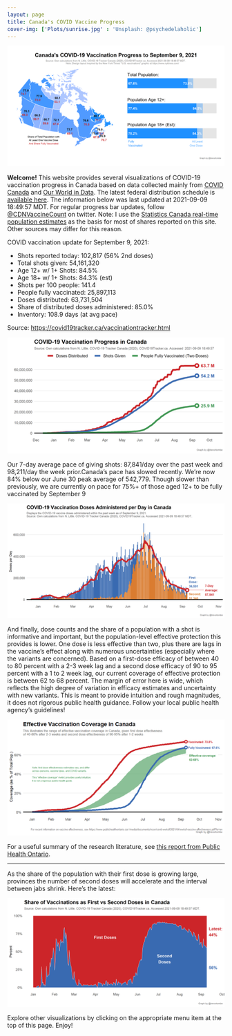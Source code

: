 ```yaml
---
layout: page
title: Canada's COVID Vaccine Progress
cover-img: ['Plots/sunrise.jpg' : 'Unsplash: @psychedelaholic']
---
```

![](Plots/plot_main2.png)

**Welcome!** This website provides several visualizations of COVID-19
vaccination progress in Canada based on data collected mainly from
[COVID Canada](https://covid19tracker.ca/vaccinationtracker.html) and
[Our World in Data](https://ourworldindata.org/covid-vaccinations). The
latest federal distribution schedule is [available
here](https://www.canada.ca/en/public-health/services/diseases/2019-novel-coronavirus-infection/prevention-risks/covid-19-vaccine-treatment/vaccine-rollout.html).
The information below was last updated at 2021-09-09 18:49:57 MDT. For
regular progress bar updates, follow
<a href="https://twitter.com/CDNVaccineCount" class="uri">@CDNVaccineCount</a>
on twitter. Note: I use the [Statistics Canada real-time population
estimates](https://www150.statcan.gc.ca/n1/pub/71-607-x/71-607-x2018005-eng.htm)
as the basis for most of shares reported on this site. Other sources may
differ for this reason.

COVID vaccination update for September 9, 2021:

-   Shots reported today: 102,817 (56% 2nd doses)
-   Total shots given: 54,161,320
-   Age 12+ w/ 1+ Shots: 84.5%
-   Age 18+ w/ 1+ Shots: 84.3% (est)
-   Shots per 100 people: 141.4
-   People fully vaccinated: 25,897,113
-   Doses distributed: 63,731,504
-   Share of distributed doses administered: 85.0%
-   Inventory: 108.9 days (at avg pace)

Source:
<a href="https://covid19tracker.ca/vaccinationtracker.html" class="uri">https://covid19tracker.ca/vaccinationtracker.html</a>

![](Plots/plot_total.png)

Our 7-day average pace of giving shots: 87,841/day over the past week
and 98,211/day the week prior.Canada’s pace has slowed recently. We’re
now 84% below our June 30 peak average of 542,779. Though slower than
previously, we are currently on pace for 75%+ of those aged 12+ to be
fully vaccinated by September 9

![](Plots/pace_national2.png)

And finally, dose counts and the share of a population with a shot is
informative and important, but the population-level effective protection
this provides is lower. One dose is less effective than two, plus there
are lags in the vaccine’s effect along with numerous uncertainties
(especially where the variants are concerned). Based on a first-dose
efficacy of between 40 to 80 percent with a 2-3 week lag and a second
dose efficacy of 90 to 95 percent with a 1 to 2 week lag, our current
coverage of effective protection is between 62 to 68 percent. The margin
of error here is wide, which reflects the high degree of variation in
efficacy estimates and uncertainty with new variants. This is meant to
provide intuition and rough magnitudes, it does not rigorous public
health guidance. Follow your local public health agency’s guidelines!

![](Plots/plot_effective.png)

For a useful summary of the research literature, see [this report from
Public Health
Ontario](https://www.publichealthontario.ca/-/media/documents/ncov/covid-wwksf/2021/04/wwksf-vaccine-effectiveness.pdf?la=en).

------------------------------------------------------------------------

As the share of the population with their first dose is growing large,
provinces the number of second doses will accelerate and the interval
between jabs shrink. Here’s the latest:

![](Plots/plot_first_second.png)

Explore other visualizations by clicking on the appropriate menu item at
the top of this page. Enjoy!
